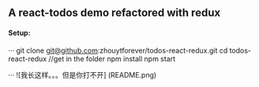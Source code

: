 ## A react-todos demo refactored with redux

#### Setup:
···
git clone git@github.com:zhouytforever/todos-react-redux.git
cd todos-react-redux //get in the folder
npm install 
npm start

···
![我长这样。。。但是你打不开] (README.png)
